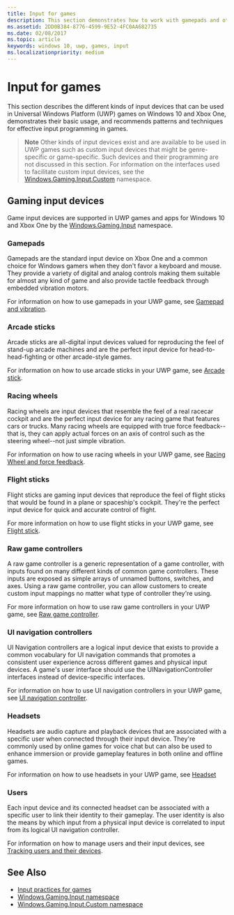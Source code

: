 ```yaml
---
title: Input for games
description: This section demonstrates how to work with gamepads and other input devices for Universal Windows Platform (UWP) games.
ms.assetid: 2DD0B384-8776-4599-9E52-4FC0AA682735
ms.date: 02/08/2017
ms.topic: article
keywords: windows 10, uwp, games, input
ms.localizationpriority: medium
---
```

# Input for games

This section describes the different kinds of input devices that can be used in Universal Windows Platform (UWP) games on Windows 10 and Xbox One, demonstrates their basic usage, and recommends patterns and techniques for effective input programming in games.

> **Note**    Other kinds of input devices exist and are available to be used in UWP games such as custom input devices that might be genre-specific or game-specific. Such devices and their programming are not discussed in this section. For information on the interfaces used to facilitate custom input devices, see the [Windows.Gaming.Input.Custom](/uwp/api/windows.gaming.input.custom) namespace.

## Gaming input devices

Game input devices are supported in UWP games and apps for Windows 10 and Xbox One by the [Windows.Gaming.Input](/uwp/api/windows.gaming.input) namespace.

### Gamepads

Gamepads are the standard input device on Xbox One and a common choice for Windows gamers when they don't favor a keyboard and mouse. They provide a variety of digital and analog controls making them suitable for almost any kind of game and also provide tactile feedback through embedded vibration motors.

For information on how to use gamepads in your UWP game, see [Gamepad and vibration](gamepad-and-vibration.md).

### Arcade sticks

Arcade sticks are all-digital input devices valued for reproducing the feel of stand-up arcade machines and are the perfect input device for head-to-head-fighting or other arcade-style games.

For information on how to use arcade sticks in your UWP game, see [Arcade stick](arcade-stick.md).

### Racing wheels

Racing wheels are input devices that resemble the feel of a real racecar cockpit and are the perfect input device for any racing game that features cars or trucks. Many racing wheels are equipped with true force feedback--that is, they can apply actual forces on an axis of control such as the steering wheel--not just simple vibration.

For information on how to use racing wheels in your UWP game, see [Racing Wheel and force feedback](racing-wheel-and-force-feedback.md).

### Flight sticks

Flight sticks are gaming input devices that reproduce the feel of flight sticks that would be found in a plane or spaceship's cockpit. They're the perfect input device for quick and accurate control of flight.

For more information on how to use flight sticks in your UWP game, see [Flight stick](flight-stick.md).

### Raw game controllers

A raw game controller is a generic representation of a game controller, with inputs found on many different kinds of common game controllers. These inputs are exposed as simple arrays of unnamed buttons, switches, and axes. Using a raw game controller, you can allow customers to create custom input mappings no matter what type of controller they're using.

For more information on how to use raw game controllers in your UWP game, see [Raw game controller](raw-game-controller.md).

### UI navigation controllers

UI Navigation controllers are a logical input device that exists to provide a common vocabulary for UI navigation commands that promotes a consistent user experience across different games and physical input devices. A game's user interface should use the UINavigationController interfaces instead of device-specific interfaces.

For information on how to use UI navigation controllers in your UWP game, see [UI navigation controller](ui-navigation-controller.md).

### Headsets

Headsets are audio capture and playback devices that are associated with a specific user when connected through their input device. They're commonly used by online games for voice chat but can also be used to enhance immersion or provide gameplay features in both online and offline games.

For information on how to use headsets in your UWP game, see [Headset](headset.md)

### Users

Each input device and its connected headset can be associated with a specific user to link their identity to their gameplay. The user identity is also the means by which input from a physical input device is correlated to input from its logical UI navigation controller.

For information on how to manage users and their input devices, see [Tracking users and their devices](input-practices-for-games.md#tracking-users-and-their-devices).

## See Also

* [Input practices for games](input-practices-for-games.md)
* [Windows.Gaming.Input namespace](/uwp/api/windows.gaming.input)
* [Windows.Gaming.Input.Custom namespace](/uwp/api/windows.gaming.input.custom)